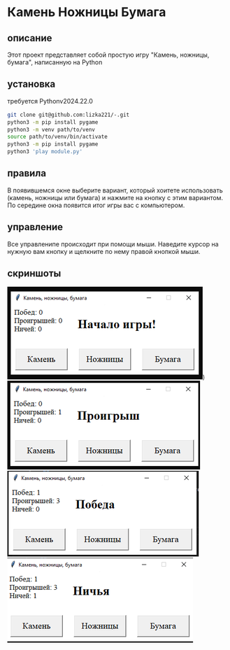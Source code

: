 # Камень Ножницы Бумага
## описание 
Этот проект представляет собой простую игру "Камень, ножницы, бумага", написанную на Python
## установка
требуется Pythonv2024.22.0
```bash
git clone git@github.com:lizka221/-.git
python3 -m pip install pygame
python3 -m venv path/to/venv
source path/to/venv/bin/activate
python3 -m pip install pygame
python3 'play module.py'
```
## правила 
В появившемся окне выберите вариант, который хоитете использовать (камень, ножницы или бумага) и нажмите на кнопку с этим вариантом. По середине окна появится итог игры вас с компьютером.
## управление 
Все управленипе происходит при помощи мыши. Наведите курсор на нужную вам кнопку и щелкните по нему правой кнопкой мыши.
## скриншоты
![игра](image-2.png))
![проигрыш](image-3.png)
![победа](image-4.png)
![ничья](image-5.png)
